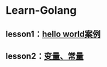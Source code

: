 # Learn-Golang

## lesson1：[hello world案例](https://github.com/Asakijz/Learn-Golang/tree/main/lesson1)

## lesson2：[变量、常量](https://github.com/Asakijz/Learn-Golang/tree/main/lesson2)